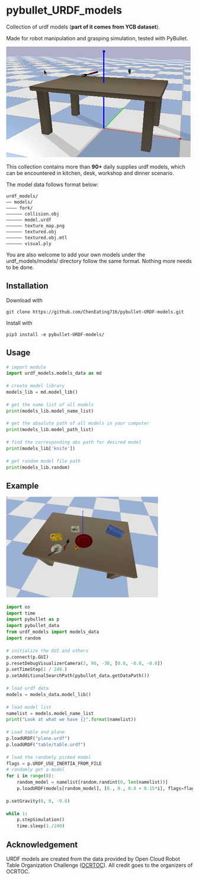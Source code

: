 # pybullet_URDF_models
Collection of urdf models (**part of it comes from YCB dataset**).

Made for robot manipulation and grasping simulation, tested with PyBullet.

![example](./example.gif)



This collection contains more than **90+** daily supplies urdf models, which can be encountered in kitchen, desk, workshop and dinner scenario.

The model data follows format below:

```
urdf_models/
—— models/ 
———— fork/
—————— collision.obj
—————— model.urdf
—————— texture_map.png
—————— textured.obj
—————— textured.obj.mtl
—————— visual.ply
```

You are also welcome to add your own models under the urdf_models/models/ directory follow the same format. Nothing more needs to be done.

## Installation

Download with


```shell
git clone https://github.com/ChenEating716/pybullet-URDF-models.git 
```



Install with

```shell
pip3 install -e pybullet-URDF-models/
```



## Usage

```python
# import module
import urdf_models.models_data as md

# create model library
models_lib = md.model_lib()

# get the name list of all models
print(models_lib.model_name_list)

# get the absolute path of all models in your computer
print(models_lib.model_path_list)

# find the corresponding abs path for desired model
print(models_lib['knife'])

# get random model file path
print(models_lib.random)
```



## Example





<img src="./example.png" alt="example" style="zoom:40%;" />



```python
import os
import time
import pybullet as p
import pybullet_data
from urdf_models import models_data
import random

# initialize the GUI and others
p.connect(p.GUI)
p.resetDebugVisualizerCamera(3, 90, -30, [0.0, -0.0, -0.0])
p.setTimeStep(1 / 240.)
p.setAdditionalSearchPath(pybullet_data.getDataPath())

# load urdf data
models = models_data.model_lib()

# load model list
namelist = models.model_name_list
print("Look at what we have {}".format(namelist))

# Load table and plane
p.loadURDF("plane.urdf")
p.loadURDF("table/table.urdf")

# load the randomly picked model
flags = p.URDF_USE_INERTIA_FROM_FILE
# randomly get a model
for i in range(8):
    random_model = namelist[random.randint(0, len(namelist))] 
    p.loadURDF(models[random_model], [0., 0., 0.8 + 0.15*i], flags=flags)

p.setGravity(0, 0, -9.8)

while 1:
    p.stepSimulation()
    time.sleep(1./240)
```



## Acknowledgement

URDF models are created from the data provided by Open Cloud Robot Table Organization Challenge ([OCRTOC](http://www.ocrtoc.org/)).  All credit goes to the organizers of OCRTOC.

